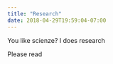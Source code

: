 ```yaml
---
title: "Research"
date: 2018-04-29T19:59:04-07:00
---
```


You like scienze? I does research

Please read